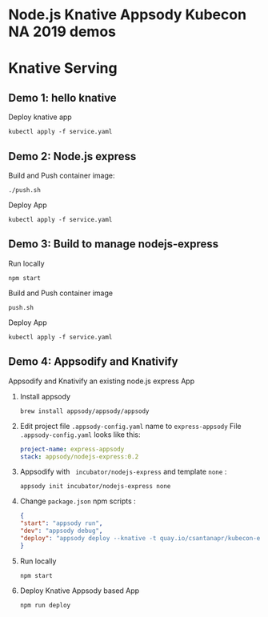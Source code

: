 # Node.js Knative Appsody Kubecon NA 2019 demos

# Knative Serving

## Demo 1: hello knative

Deploy knative app
```
kubectl apply -f service.yaml
```

## Demo 2: Node.js express

Build and Push container image:
```
./push.sh
```

Deploy App
```
kubectl apply -f service.yaml
```
## Demo 3: Build to manage nodejs-express

Run locally
```
npm start
```

Build and Push container image
```
push.sh
```

Deploy App
```
kubectl apply -f service.yaml
```

## Demo 4: Appsodify and Knativify

Appsodify and Knativify an existing node.js express App

1. Install appsody
    ```
    brew install appsody/appsody/appsody
    ```
1. Edit project file `.appsody-config.yaml` name to `express-appsody`
    File `.appsody-config.yaml` looks like this:
    ```yaml
    project-name: express-appsody
    stack: appsody/nodejs-express:0.2
    ```
1. Appsodify with ` incubator/nodejs-express` and template  `none` :
    ```
    appsody init incubator/nodejs-express none
    ```
1. Change `package.json` npm scripts :
    ```json
    {
    "start": "appsody run",
    "dev": "appsody debug",
    "deploy": "appsody deploy --knative -t quay.io/csantanapr/kubecon-express-appsody --push"
    }
   ```
1. Run locally
    ```
    npm start
    ```

1. Deploy Knative Appsody based App
    ```
    npm run deploy
    ```

